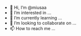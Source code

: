 - 👋 Hi, I’m @miusaa
- 👀 I’m interested in ...
- 🌱 I’m currently learning ...
- 💞️ I’m looking to collaborate on ...
- 📫 How to reach me ...

<!---
miusaa/miusaa is a ✨ special ✨ repository because its `README.md` (this file) appears on your GitHub profile.
You can click the Preview link to take a look at your changes.
--->
